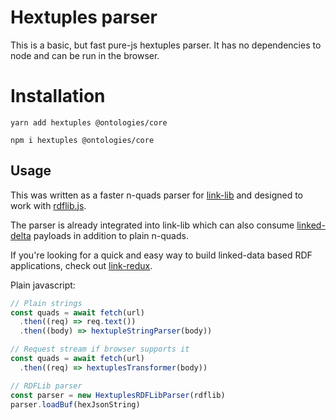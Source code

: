 # Hextuples parser

This is a basic, but fast pure-js hextuples parser. It has no dependencies to node and can be
run in the browser.

# Installation

`yarn add hextuples @ontologies/core`

`npm i hextuples @ontologies/core`

## Usage
This was written as a faster n-quads parser for [link-lib](https://github.com/rescribet/link-lib)
and designed to work with [rdflib.js](http://github.com/linkeddata/rdflib.js).

The parser is already integrated into link-lib which can also consume
[linked-delta](https://purl.org/linked-delta) payloads in addition to plain n-quads.

If you're looking for a quick and easy way to build linked-data based RDF applications, check out
[link-redux](https://github.com/rescribet/link-redux).

Plain javascript:
```javascript
// Plain strings
const quads = await fetch(url)
  .then((req) => req.text())
  .then((body) => hextupleStringParser(body))

// Request stream if browser supports it
const quads = await fetch(url)
  .then((req) => hextuplesTransformer(body))

// RDFLib parser
const parser = new HextuplesRDFLibParser(rdflib)
parser.loadBuf(hexJsonString)
```
